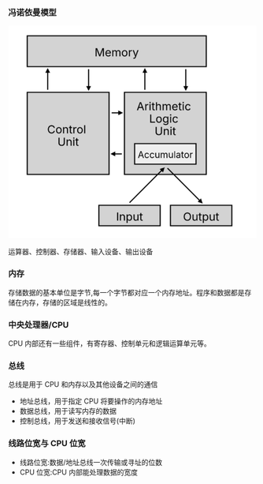 ### 冯诺依曼模型

![结构图](image/屏幕截图_20250719_194632.png)

运算器、控制器、存储器、输入设备、输出设备

### 内存

存储数据的基本单位是字节,每一个字节都对应一个内存地址。程序和数据都是存储在内存，存储的区域是线性的。

### 中央处理器/CPU

CPU 内部还有一些组件，有寄存器、控制单元和逻辑运算单元等。

### 总线

总线是用于 CPU 和内存以及其他设备之间的通信

- 地址总线，用于指定 CPU 将要操作的内存地址
- 数据总线，用于读写内存的数据
- 控制总线，用于发送和接收信号(中断)

###  线路位宽与 CPU 位宽

- 线路位宽:数据/地址总线一次传输或寻址的位数
- CPU 位宽:CPU 内部能处理数据的宽度

